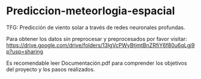 # Prediccion-meteorlogia-espacial
TFG: Predicción de viento solar a través de redes neuronales profundas. <br />

Para obtener los datos sin preprocesar y preprocesados por favor visitar: https://drive.google.com/drive/folders/13lgVcPWyBtjmtBnZRfiY6f80u6qLgj9p?usp=sharing <br />

Es recomendable leer Documentación.pdf para comprender los objetivos del proyecto y los pasos realizados.
